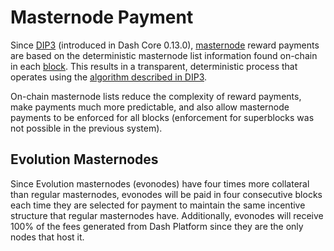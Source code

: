 # Masternode Payment

Since [DIP3](https://github.com/dashpay/dips/blob/master/dip-0003.md) (introduced in Dash Core 0.13.0), [masternode](../resources/glossary.md#masternode) reward payments are based on the deterministic masternode list information found on-chain in each [block](../resources/glossary.md#block). This results in a transparent, deterministic process that operates using the [algorithm described in DIP3](https://github.com/dashpay/dips/blob/master/dip-0003.md#masternode-rewards).

On-chain masternode lists reduce the complexity of reward payments, make payments much more predictable, and also allow masternode payments to be enforced for all blocks (enforcement for superblocks was not possible in the previous system).

## Evolution Masternodes

Since Evolution masternodes (evonodes) have four times more collateral than regular masternodes, evonodes will be paid in four consecutive blocks each time they are selected for payment to maintain the same incentive structure that regular masternodes have. Additionally, evonodes will receive 100% of the fees generated from Dash Platform since they are the only nodes that host it.

